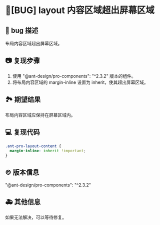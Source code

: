 # 🐛[BUG] layout 内容区域超出屏幕区域

## 🐛 bug 描述

布局内容区域超出屏幕区域。

## 📷 复现步骤

1. 使用 "@ant-design/pro-components": "^2.3.2" 版本的组件。
2. 将布局内容区域的 margin-inline 设置为 inherit，使其超出屏幕区域。

## 🏞 期望结果

布局内容区域应保持在屏幕区域内。

## 💻 复现代码

```css
.ant-pro-layout-content {
  margin-inline: inherit !important;
}
```

## © 版本信息

"@ant-design/pro-components": "^2.3.2"

## 🚑 其他信息

如果无法解决，可以等待修复。
